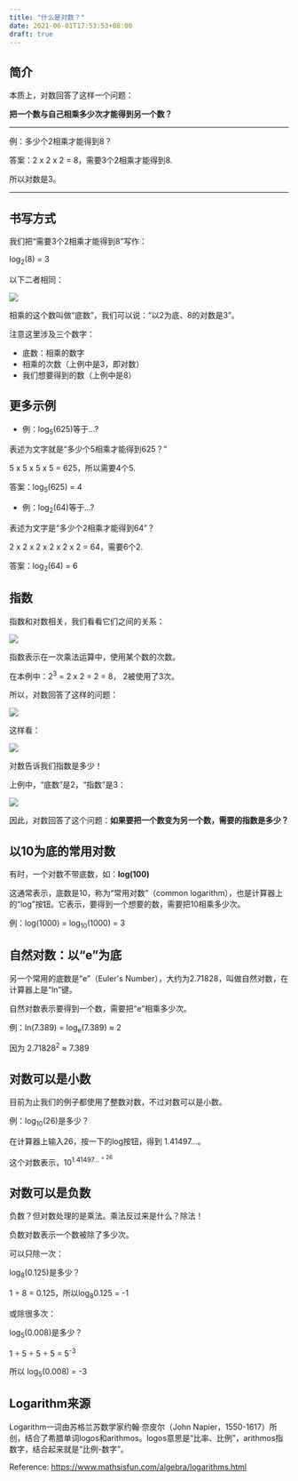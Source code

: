 ```yaml
---
title: "什么是对数？"
date: 2021-06-01T17:53:53+08:00
draft: true
---
```



## 简介

本质上，对数回答了这样一个问题：

**把一个数与自己相乘多少次才能得到另一个数？**

---

例：多少个2相乘才能得到8？

答案：2 x 2 x 2 = 8，需要3个2相乘才能得到8.

所以对数是3。

---


## 书写方式

我们把“需要3个2相乘才能得到8”写作：

log<sub>2</sub>(8) = 3


以下二者相同：

![](/logarithm-concept.svg)


相乘的这个数叫做“底数”，我们可以说：“以2为底、8的对数是3”。

注意这里涉及三个数字：

* 底数：相乘的数字
* 相乘的次数（上例中是3，即对数）
* 我们想要得到的数（上例中是8）

## 更多示例

* 例：log<sub>5</sub>(625)等于...?

表述为文字就是“多少个5相乘才能得到625？”

5 x 5 x 5 x 5 = 625，所以需要4个5.

答案：log<sub>5</sub>(625) = 4


* 例：log<sub>2</sub>(64)等于...?

表述为文字是“多少个2相乘才能得到64”？

2 x 2 x 2 x 2 x 2 x 2 = 64，需要6个2.

答案：log<sub>2</sub>(64) = 6

## 指数

指数和对数相关，我们看看它们之间的关系：

![](/exponent-2-3.svg)

指数表示在一次乘法运算中，使用某个数的次数。

在本例中：2<sup>3</sup> = 2 x 2 = 2 = 8， 2被使用了3次。

所以，对数回答了这样的问题：

![](/logarithm-question.gif)

这样看：

![](/exponent-to-logarithm.gif)

对数告诉我们指数是多少！

上例中，“底数”是2，“指数”是3：

![](/logarithm-exponent.svg)

因此，对数回答了这个问题：**如果要把一个数变为另一个数，需要的指数是多少？**

## 以10为底的常用对数

有时，一个对数不带底数，如：**log(100)**

这通常表示，底数是10，称为“常用对数”（common logarithm），也是计算器上的“log”按钮。它表示，要得到一个想要的数，需要把10相乘多少次。

例：log(1000) = log<sub>10</sub>(1000) = 3

## 自然对数：以“e”为底

另一个常用的底数是“e”（Euler's Number），大约为2.71828，叫做自然对数，在计算器上是“ln”键。

自然对数表示要得到一个数，需要把“e”相乘多少次。

例：ln(7.389) = log<sub>e</sub>(7.389) ≈ 2

因为 2.71828<sup>2</sup> ≈ 7.389

## 对数可以是小数

目前为止我们的例子都使用了整数对数，不过对数可以是小数。

例：log<sub>10</sub>(26)是多少？

在计算器上输入26，按一下的log按钮，得到 1.41497...。

这个对数表示，10<sup>1.41497...<sup> = 26

## 对数可以是负数

负数？但对数处理的是乘法。乘法反过来是什么？除法！

负数对数表示一个数被除了多少次。

可以只除一次：

log<sub>8</sub>(0.125)是多少？

1 ÷ 8 = 0.125，所以log<sub>8</sub>0.125 = -1

或除很多次：

log<sub>5</sub>(0.008)是多少？

1 ÷ 5 ÷ 5 ÷ 5 = 5<sup>-3</sup>

所以 log<sub>5</sub>(0.008) = -3

## Logarithm来源

Logarithm一词由苏格兰苏数学家约翰·奈皮尔（John Napier，1550-1617）所创，结合了希腊单词logos和arithmos。logos意思是“比率、比例”，arithmos指数字，结合起来就是“比例-数字”。

Reference: https://www.mathsisfun.com/algebra/logarithms.html